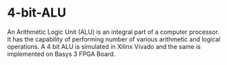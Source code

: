 # 4-bit-ALU

An Arithmetic Logic Unit (ALU) is an integral part of a computer processor. It has the capability of performing number of various arithmetic and logical operations.
A 4 bit ALU is simulated in Xilinx Vivado and the same is implemented on Basys 3 FPGA Board.

